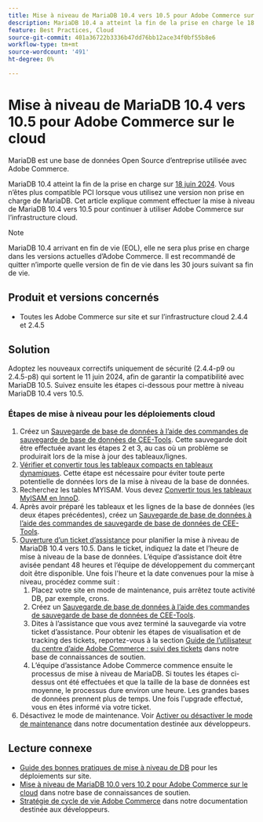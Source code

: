 ```yaml
---
title: Mise à niveau de MariaDB 10.4 vers 10.5 pour Adobe Commerce sur le cloud
description: MariaDB 10.4 a atteint la fin de la prise en charge le 18 juin 2024. Cet article explique comment mettre à niveau MariaDB de 10.4 vers 10.5 pour continuer à utiliser Adobe Commerce sur l’infrastructure cloud.
feature: Best Practices, Cloud
source-git-commit: 401a36722b3336b47dd76bb12ace34f0bf55b8e6
workflow-type: tm+mt
source-wordcount: '491'
ht-degree: 0%

---
```


# Mise à niveau de MariaDB 10.4 vers 10.5 pour Adobe Commerce sur le cloud

MariaDB est une base de données Open Source d’entreprise utilisée avec Adobe Commerce.

MariaDB 10.4 atteint la fin de la prise en charge sur [18 juin 2024](https://endoflife.date/mariadb). Vous n’êtes plus compatible PCI lorsque vous utilisez une version non prise en charge de MariaDB. Cet article explique comment effectuer la mise à niveau de MariaDB 10.4 vers 10.5 pour continuer à utiliser Adobe Commerce sur l’infrastructure cloud.

>[!NOTE]
>
>MariaDB 10.4 arrivant en fin de vie (EOL), elle ne sera plus prise en charge dans les versions actuelles d’Adobe Commerce. Il est recommandé de quitter n’importe quelle version de fin de vie dans les 30 jours suivant sa fin de vie.

## Produit et versions concernés

* Toutes les Adobe Commerce sur site et sur l’infrastructure cloud 2.4.4 et 2.4.5

## Solution

Adoptez les nouveaux correctifs uniquement de sécurité (2.4.4-p9 ou 2.4.5-p8) qui sortent le 11 juin 2024, afin de garantir la compatibilité avec MariaDB 10.5. Suivez ensuite les étapes ci-dessous pour mettre à niveau MariaDB 10.4 vers 10.5.

### Étapes de mise à niveau pour les déploiements cloud

1. Créez un [Sauvegarde de base de données à l’aide des commandes de sauvegarde de base de données de CEE-Tools](https://experienceleague.adobe.com/en/docs/commerce-cloud-service/user-guide/develop/storage/snapshots). Cette sauvegarde doit être effectuée avant les étapes 2 et 3, au cas où un problème se produirait lors de la mise à jour des tableaux/lignes.
1. [Vérifier et convertir tous les tableaux compacts en tableaux dynamiques](https://experienceleague.adobe.com/en/docs/commerce-operations/implementation-playbook/best-practices/maintenance/mariadb-upgrade). Cette étape est nécessaire pour éviter toute perte potentielle de données lors de la mise à niveau de la base de données.
1. Recherchez les tables MYISAM. Vous devez [Convertir tous les tableaux MyISAM en InnoD](https://experienceleague.adobe.com/en/docs/commerce-operations/implementation-playbook/best-practices/planning/database-on-cloud).
1. Après avoir préparé les tableaux et les lignes de la base de données (les deux étapes précédentes), créez un [Sauvegarde de base de données à l’aide des commandes de sauvegarde de base de données de CEE-Tools](https://experienceleague.adobe.com/en/docs/commerce-cloud-service/user-guide/develop/storage/snapshots).
1. [Ouverture d’un ticket d’assistance](/help/help-center-guide/help-center/magento-help-center-user-guide.md#submit-ticket) pour planifier la mise à niveau de MariaDB 10.4 vers 10.5. Dans le ticket, indiquez la date et l’heure de mise à niveau de la base de données. L’équipe d’assistance doit être avisée pendant 48 heures et l’équipe de développement du commerçant doit être disponible. Une fois l&#39;heure et la date convenues pour la mise à niveau, procédez comme suit :
   1. Placez votre site en mode de maintenance, puis arrêtez toute activité DB, par exemple, crons.
   1. Créez un [Sauvegarde de base de données à l’aide des commandes de sauvegarde de base de données de CEE-Tools](https://experienceleague.adobe.com/en/docs/commerce-cloud-service/user-guide/develop/storage/snapshots).
   1. Dites à l’assistance que vous avez terminé la sauvegarde via votre ticket d’assistance. Pour obtenir les étapes de visualisation et de tracking des tickets, reportez-vous à la section [Guide de l’utilisateur du centre d’aide Adobe Commerce : suivi des tickets](/help/help-center-guide/help-center/magento-help-center-user-guide.md#track-tickets) dans notre base de connaissances de soutien.
   1. L’équipe d’assistance Adobe Commerce commence ensuite le processus de mise à niveau de MariaDB. Si toutes les étapes ci-dessus ont été effectuées et que la taille de la base de données est moyenne, le processus dure environ une heure. Les grandes bases de données prennent plus de temps. Une fois l&#39;upgrade effectué, vous en êtes informé via votre ticket.
1. Désactivez le mode de maintenance. Voir [Activer ou désactiver le mode de maintenance](https://experienceleague.adobe.com/en/docs/commerce-operations/installation-guide/tutorials/maintenance-mode) dans notre documentation destinée aux développeurs.

## Lecture connexe

* [Guide des bonnes pratiques de mise à niveau de DB](https://experienceleague.adobe.com/en/docs/commerce-operations/upgrade-guide/prepare/prerequisites) pour les déploiements sur site.
* [Mise à niveau de MariaDB 10.0 vers 10.2 pour Adobe Commerce sur le cloud](https://experienceleague.adobe.com/en/docs/commerce-knowledge-base/kb/how-to/upgrade-mariadb-10-0-to-10-2-for-magento-commerce-cloud) dans notre base de connaissances de soutien.
* [Stratégie de cycle de vie Adobe Commerce](https://experienceleague.adobe.com/en/docs/commerce-operations/release/planning/lifecycle-policy) dans notre documentation destinée aux développeurs.
